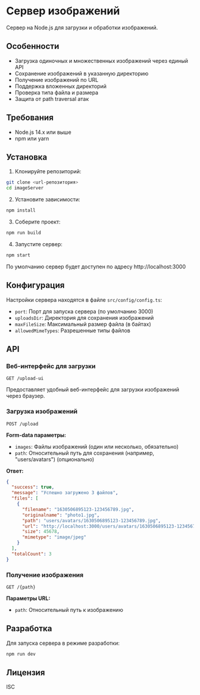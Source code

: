 # Сервер изображений

Сервер на Node.js для загрузки и обработки изображений.

## Особенности

- Загрузка одиночных и множественных изображений через единый API
- Сохранение изображений в указанную директорию
- Получение изображений по URL
- Поддержка вложенных директорий
- Проверка типа файла и размера
- Защита от path traversal атак

## Требования

- Node.js 14.x или выше
- npm или yarn

## Установка

1. Клонируйте репозиторий:
```bash
git clone <url-репозитория>
cd imageServer
```

2. Установите зависимости:
```bash
npm install
```

3. Соберите проект:
```bash
npm run build
```

4. Запустите сервер:
```bash
npm start
```

По умолчанию сервер будет доступен по адресу http://localhost:3000

## Конфигурация

Настройки сервера находятся в файле `src/config/config.ts`:

- `port`: Порт для запуска сервера (по умолчанию 3000)
- `uploadsDir`: Директория для сохранения изображений
- `maxFileSize`: Максимальный размер файла (в байтах)
- `allowedMimeTypes`: Разрешенные типы файлов

## API

### Веб-интерфейс для загрузки

```
GET /upload-ui
```

Предоставляет удобный веб-интерфейс для загрузки изображений через браузер.

### Загрузка изображений

```
POST /upload
```

**Form-data параметры:**
- `images`: Файлы изображений (один или несколько, обязательно)
- `path`: Относительный путь для сохранения (например, "users/avatars") (опционально)

**Ответ:**
```json
{
  "success": true,
  "message": "Успешно загружено 3 файлов",
  "files": [
    {
      "filename": "1630506895123-123456789.jpg",
      "originalname": "photo1.jpg",
      "path": "users/avatars/1630506895123-123456789.jpg",
      "url": "http://localhost:3000/users/avatars/1630506895123-123456789.jpg",
      "size": 45678,
      "mimetype": "image/jpeg"
    }
  ],
  "totalCount": 3
}
```

### Получение изображения

```
GET /{path}
```

**Параметры URL:**
- `path`: Относительный путь к изображению

## Разработка

Для запуска сервера в режиме разработки:

```bash
npm run dev
```

## Лицензия

ISC
